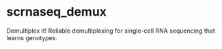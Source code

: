 # scrnaseq_demux
Demultiplex it! Reliable demultiplexing for single-cell RNA sequencing that learns genotypes.
